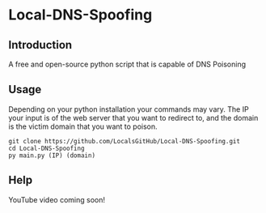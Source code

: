 # Local-DNS-Spoofing

## Introduction

A free and open-source python script that is capable of DNS Poisoning

## Usage

Depending on your python installation your commands may vary. 
The IP your input is of the web server that you want to redirect to, and the domain is the victim domain that you want to poison.

```
git clone https://github.com/LocalsGitHub/Local-DNS-Spoofing.git
cd Local-DNS-Spoofing
py main.py (IP) (domain)
```
## Help

YouTube video coming soon!
